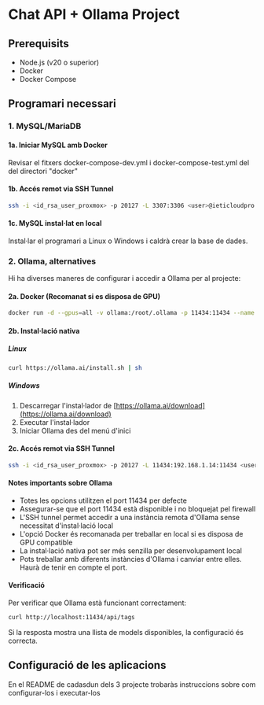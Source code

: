 # Chat API + Ollama Project

## Prerequisits
- Node.js (v20 o superior)
- Docker
- Docker Compose

## Programari necessari

### 1. MySQL/MariaDB

#### 1a. Iniciar MySQL amb Docker
Revisar el fitxers docker-compose-dev.yml i docker-compose-test.yml del del directori "docker"

#### 1b. Accés remot via SSH Tunnel
```bash
ssh -i <id_rsa_user_proxmox> -p 20127 -L 3307:3306 <user>@ieticloudpro.ieti.cat
```

#### 1c. MySQL instal·lat en local

Instal·lar el programari a Linux o Windows i caldrà crear la base de dades.

### 2. Ollama, alternatives

Hi ha diverses maneres de configurar i accedir a Ollama per al projecte:

#### 2a. Docker (Recomanat si es disposa de GPU)
```bash
docker run -d --gpus=all -v ollama:/root/.ollama -p 11434:11434 --name ollama ollama/ollama
```


#### 2b. Instal·lació nativa
##### Linux
```bash
curl https://ollama.ai/install.sh | sh
```

##### Windows
1. Descarregar l'instal·lador de [https://ollama.ai/download](https://ollama.ai/download)
2. Executar l'instal·lador
3. Iniciar Ollama des del menú d'inici


#### 2c. Accés remot via SSH Tunnel
```bash
ssh -i <id_rsa_user_proxmox> -p 20127 -L 11434:192.168.1.14:11434 <user>@ieticloudpro.ieti.cat
```


#### Notes importants sobre Ollama
- Totes les opcions utilitzen el port 11434 per defecte
- Assegurar-se que el port 11434 està disponible i no bloquejat pel firewall
- L'SSH tunnel permet accedir a una instància remota d'Ollama sense necessitat d'instal·lació local
- L'opció Docker és recomanada per treballar en local si es disposa de GPU compatible
- La instal·lació nativa pot ser més senzilla per desenvolupament local
- Pots treballar amb diferents instàncies d'Ollama i canviar entre elles. Haurà de tenir en compte el port.


#### Verificació
Per verificar que Ollama està funcionant correctament:
```bash
curl http://localhost:11434/api/tags
```

Si la resposta mostra una llista de models disponibles, la configuració és correcta.


## Configuració de les aplicacions

En el README de cadasdun dels 3 projecte trobaràs instruccions sobre com configurar-los i executar-los
